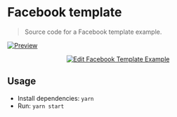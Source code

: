 # Facebook template

> Source code for a Facebook template example.

[![Preview](https://user-images.githubusercontent.com/6137112/32421170-9c37500e-c263-11e7-8ef0-07a388f36210.png)](https://codesandbox.io/s/github/francoischalifour/medium-zoom/tree/master/examples/facebook-template?view=preview)

<p align="center">
  <a href="https://codesandbox.io/s/github/francoischalifour/medium-zoom/tree/master/examples/facebook-template">
    <img alt="Edit Facebook Template Example" src="https://codesandbox.io/static/img/play-codesandbox.svg">
  </a>
</p>

## Usage

* Install dependencies: `yarn`
* Run: `yarn start`

